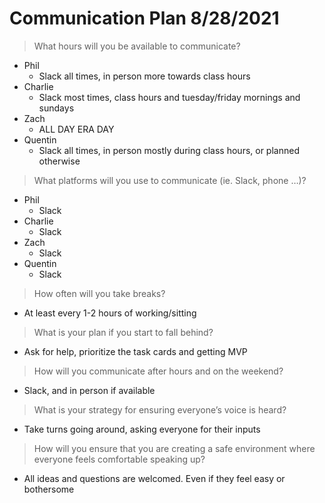 # Communication Plan 8/28/2021

> What hours will you be available to communicate?

* Phil
  * Slack all times, in person more towards class hours
* Charlie
  * Slack most times, class hours and tuesday/friday mornings and sundays
* Zach
  * ALL DAY ERA DAY
* Quentin
  * Slack all times, in person mostly during class hours, or planned otherwise

> What platforms will you use to communicate (ie. Slack, phone …)?

* Phil
  * Slack
* Charlie
  * Slack
* Zach
  * Slack
* Quentin
  * Slack

> How often will you take breaks?

* At least every 1-2 hours of working/sitting

> What is your plan if you start to fall behind?

* Ask for help, prioritize the task cards and getting MVP

> How will you communicate after hours and on the weekend?

* Slack, and in person if available

 > What is your strategy for ensuring everyone’s voice is heard?

* Take turns going around, asking everyone for their inputs

 > How will you ensure that you are creating a safe environment where everyone feels comfortable speaking up?

* All ideas and questions are welcomed. Even if they feel easy or bothersome
